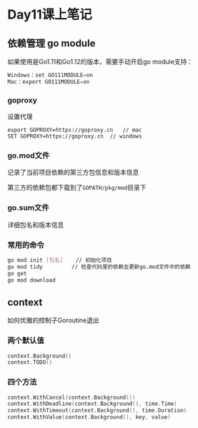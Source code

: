 # Day11课上笔记

## 依赖管理 go module

如果使用是Go1.11和Go1.12的版本，需要手动开启go module支持：

```go
Windows：set GO111MODULE=on
Mac：export GO111MODULE=on
```

### goproxy

设置代理

```shell
export GOPROXY=https://goproxy.cn	// mac
SET GOPROXY=https://goproxy.cn	// windows
```

### go.mod文件

记录了当前项目依赖的第三方包信息和版本信息

第三方的依赖包都下载到了`GOPATH/pkg/mod`目录下

### go.sum文件

详细包名和版本信息

### 常用的命令

```bash
go mod init [包名]	// 初始化项目
go mod tidy			// 检查代码里的依赖去更新go.mod文件中的依赖
go get
go mod download
```



## context

如何优雅的控制子Goroutine退出

### 两个默认值

```go
context.Background()
context.TODO()
```

### 四个方法

```go
context.WithCancel(context.Background())
context.WithDeadline(context.Background(), time.Time)
context.WithTimeout(context.Background(), time.Duration)
context.WithValue(context.Background(), key, value)
```

